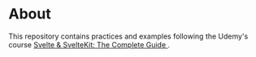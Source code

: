 # About

This repository contains practices and examples following the Udemy's course [Svelte & SvelteKit: The Complete Guide ](https://www.udemy.com/share/107M463@caJvbiG_z9TXjcRlGYgxdlIQKELkVKbB89YI_fomcoj9ICkwrLSixjTIJQiQLYBteA==/).
